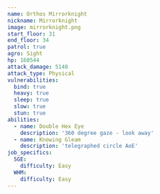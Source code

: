 ```yaml
---
name: Orthos Mirrorknight
nickname: Mirrorknight
image: mirrorknight.png
start_floor: 31
end_floor: 34
patrol: true
agro: Sight
hp: 160544
attack_damage: 5140
attack_type: Physical
vulnerabilities:
  bind: true
  heavy: true
  sleep: true
  slow: true
  stun: true
abilities:
  - name: Double Hex Eye
    description: '360 degree gaze - look away'
  - name: Knowing Gleam
    description: 'telegraphed circle AoE'
job_specifics:
  SGE:
    difficulty: Easy
  WHM:
    difficulty: Easy
---
```

